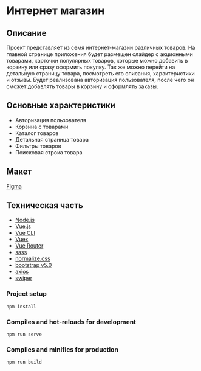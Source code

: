 # Интернет магазин
## Описание
Проект представляет из семя интернет-магазин различных товаров. На главной странице приложения будет размещен слайдер с акционными товарами, карточки популярных товаров, которые можно добавить в корзину или сразу оформить покупку. Так же можно перейти на детальную страницу товара, посмотреть его описания, характеристики и отзывы. Будет реализована авторизация пользователя, после чего он сможет добавлять товары в корзину и оформлять заказы.

## Основные характеристики

- Авторизация пользователя
- Корзина с товарами 
- Каталог товаров
- Детальная страница товара
- Фильтры товаров
- Поисковая строка товара

## Макет

[Figma](https://www.figma.com/file/xrX1HnqbZXxlUXTUfqKwVb/Vue-SPA-course?node-id=0%3A1)

## Техническая часть

- [Node.js](https://nodejs.org/ru/)
- [Vue.js](https://v3.ru.vuejs.org/)
- [Vue CLI](https://cli.vuejs.org/ru/)
- [Vuex](https://vuex.vuejs.org/)
- [Vue Router](https://router.vuejs.org/)
- [sass](https://sass-lang.com/)
- [normalize.css](https://necolas.github.io/normalize.css/)
- [bootstrap v5.0](https://getbootstrap.com/)
- [axios](https://github.com/axios/axios)
- [swiper](https://swiperjs.com/)

### Project setup
```
npm install
```

### Compiles and hot-reloads for development
```
npm run serve
```

### Compiles and minifies for production
```
npm run build
```
